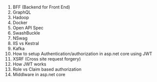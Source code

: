 1. BFF (Backend for Front End)
2. GraphQL
3. Hadoop
4. Docker
5. Open API Spec
6. SwashBuckle
7. NSwag
8. IIS vs Kestral
9. Kafka
10. How to setup Authentication/authorization in asp.net core using JWT
11. XSRF (Cross site request forgery)
12. How JWT works
13. Role vs Claim based authorization
14. Middlware in asp.net core
